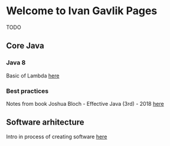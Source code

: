 # Welcome to Ivan Gavlik Pages

TODO 

## Core Java

### Java 8

Basic of Lambda [here](https://github.com/IvanGavlik/documents/edit/gh-pages/LambdaExpressonsBasic.pdf)

### Best practices

Notes from book Joshua Bloch - Effective Java (3rd) - 2018 [here](https://github.com/IvanGavlik/documents/edit/gh-pages/Notes_JB-EffectiveJava(3rd)-2018.pdf)  

## Software arhitecture 

Intro in process of creating software [here](https://github.com/IvanGavlik/documents/edit/gh-pages/ArtOfCreatingSoftware.pdf)


